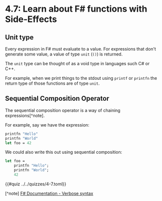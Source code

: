 # 4.7: Learn about F# functions with Side-Effects

## Unit type
Every expression in F# must evaluate to a value. For expressions that don't generate
some value, a value of type `unit` (`()`) is returned.

The `unit` type can be thought of as a void type in languages such C# or C++.

For example, when we print things to the stdout using `printf` or `printfn`
the return type of those functions are of type `unit`.

## Sequential Composition Operator
The sequential composition operator is a way of chaining expressions[^note].

For example, say we have the expression:

```fsharp
printfn "Hello"
printfn "World"
let foo = 42
```

We could also write this out using sequential composition:

```fsharp
let foo =
    printfn "Hello";
    printfn "World";
    42
```

{{#quiz ../../quizzes/4-7.toml}}

[^note] [F# Documentation - Verbose syntax](https://learn.microsoft.com/en-us/dotnet/fsharp/language-reference/verbose-syntax#table-of-constructs)
